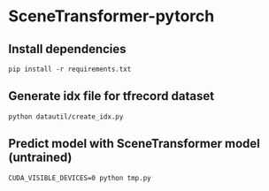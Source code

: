 # SceneTransformer-pytorch
## Install dependencies
```pip install -r requirements.txt```
## Generate idx file for tfrecord dataset
```python datautil/create_idx.py```
## Predict model with SceneTransformer model (untrained)
```CUDA_VISIBLE_DEVICES=0 python tmp.py```